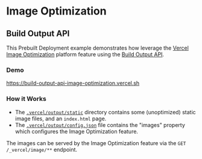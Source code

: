 # Image Optimization

## Build Output API

This Prebuilt Deployment example demonstrates how leverage the [Vercel Image Optimization](https://vercel.com/docs/concepts/image-optimization) platform feature using the [Build Output API](https://vercel.com/docs/build-output-api/v3#build-output-configuration/images).

### Demo

https://build-output-api-image-optimization.vercel.sh

### How it Works

- The [`.vercel/output/static`](./.vercel/output/static) directory contains some (unoptimized) static image files, and an `index.html` page.
- The [`.vercel/output/config.json`](./.vercel/output/config.json) file contains the "images" property which configures the Image Optimization feature.

The images can be served by the Image Optimization feature via the `GET /_vercel/image/**` endpoint.
